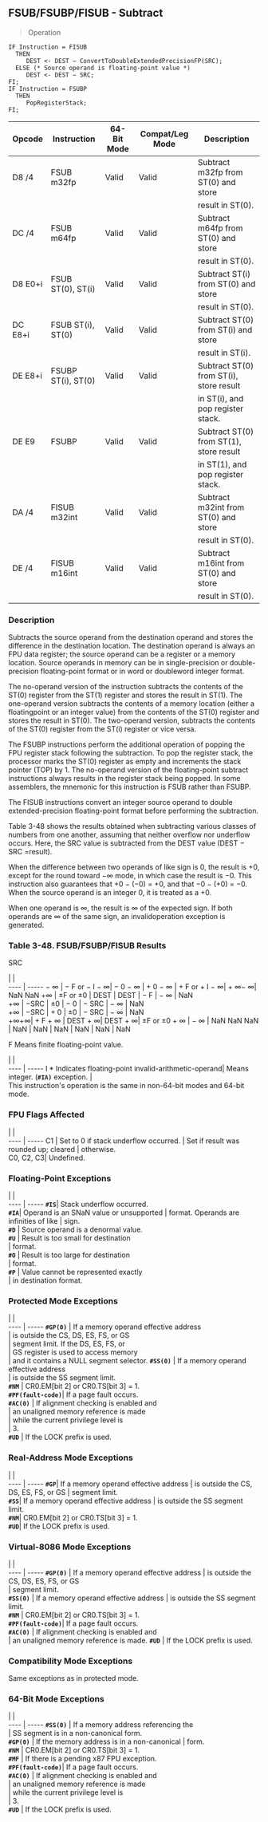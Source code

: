 ## FSUB/FSUBP/FISUB - Subtract

> Operation

``` slim
IF Instruction = FISUB
  THEN
     DEST <- DEST − ConvertToDoubleExtendedPrecisionFP(SRC);
  ELSE (* Source operand is floating-point value *)
     DEST <- DEST − SRC;
FI;
IF Instruction = FSUBP
  THEN
     PopRegisterStack;
FI;

```

 Opcode | Instruction       | 64-Bit Mode| Compat/Leg Mode| Description                            
 ---  | --- | --- | --- | ---
 D8 /4  | FSUB m32fp        | Valid      | Valid          | Subtract m32fp from ST(0) and store    
        |                   |            |                | result in ST(0).                       
 DC /4  | FSUB m64fp        | Valid      | Valid          | Subtract m64fp from ST(0) and store    
        |                   |            |                | result in ST(0).                       
 D8 E0+i| FSUB ST(0), ST(i) | Valid      | Valid          | Subtract ST(i) from ST(0) and store    
        |                   |            |                | result in ST(0).                       
 DC E8+i| FSUB ST(i), ST(0) | Valid      | Valid          | Subtract ST(0) from ST(i) and store    
        |                   |            |                | result in ST(i).                       
 DE E8+i| FSUBP ST(i), ST(0)| Valid      | Valid          | Subtract ST(0) from ST(i), store result
        |                   |            |                | in ST(i), and pop register stack.      
 DE E9  | FSUBP             | Valid      | Valid          | Subtract ST(0) from ST(1), store result
        |                   |            |                | in ST(1), and pop register stack.      
 DA /4  | FISUB m32int      | Valid      | Valid          | Subtract m32int from ST(0) and store   
        |                   |            |                | result in ST(0).                       
 DE /4  | FISUB m16int      | Valid      | Valid          | Subtract m16int from ST(0) and store   
        |                   |            |                | result in ST(0).                       

### Description
Subtracts the source operand from the destination operand and stores the difference
in the destination location. The destination operand is always an FPU data register;
the source operand can be a register or a memory location. Source operands in
memory can be in single-precision or double-precision floating-point format
or in word or doubleword integer format.

The no-operand version of the instruction subtracts the contents of the ST(0)
register from the ST(1) register and stores the result in ST(1). The one-operand
version subtracts the contents of a memory location (either a floatingpoint
or an integer value) from the contents of the ST(0) register and stores the
result in ST(0). The two-operand version, subtracts the contents of the ST(0)
register from the ST(i) register or vice versa.

The FSUBP instructions perform the additional operation of popping the FPU register
stack following the subtraction. To pop the register stack, the processor marks
the ST(0) register as empty and increments the stack pointer (TOP) by 1. The
no-operand version of the floating-point subtract instructions always results
in the register stack being popped. In some assemblers, the mnemonic for this
instruction is FSUB rather than FSUBP.

The FISUB instructions convert an integer source operand to double extended-precision
floating-point format before performing the subtraction.

Table 3-48 shows the results obtained when subtracting various classes of numbers
from one another, assuming that neither overflow nor underflow occurs. Here,
the SRC value is subtracted from the DEST value (DEST − SRC =result).

When the difference between two operands of like sign is 0, the result is +0,
except for the round toward −∞ mode, in which case the result is −0. This instruction
also guarantees that +0 − (−0) = +0, and that −0 − (+0) = −0. When the source
operand is an integer 0, it is treated as a +0.

When one operand is ∞, the result is ∞ of the expected sign. If both operands
are ∞ of the same sign, an invalidoperation exception is generated.


### Table 3-48. FSUB/FSUBP/FISUB Results
SRC

   | |  
---- | -----
 − ∞ | − F or − I − ∞| − 0 − ∞ | + 0 − ∞ | + F or + I − ∞| + ∞− ∞| NaN NaN
 +∞  | ±F or ±0      | DEST    | DEST    | − F           | − ∞   | NaN    
 +∞  | −SRC          | ±0      | − 0     | − SRC         | − ∞   | NaN    
 +∞  | −SRC          | + 0     | ±0      | − SRC         | − ∞   | NaN    
 +∞+∞| + F + ∞       | DEST + ∞| DEST + ∞| ±F or ±0 + ∞  | − ∞   | NaN NaN
 NaN | NaN           | NaN     | NaN     | NaN           | NaN   | NaN    
<aside class="notification">
F Means finite floating-point value.
</aside>

   | |  
---- | -----
 I * Indicates floating-point invalid-arithmetic-operand| Means integer.
 (**``#IA)``** exception.                                       |               
This instruction's operation is the same in non-64-bit modes and 64-bit mode.



### FPU Flags Affected
   | |  
---- | -----
 C1        | Set to 0 if stack underflow occurred.
           | Set if result was rounded up; cleared
           | otherwise.                           
 C0, C2, C3| Undefined.                           

### Floating-Point Exceptions
   | |  
---- | -----
 **``#IS``**| Stack underflow occurred.              
 **``#IA``**| Operand is an SNaN value or unsupported
    | format. Operands are infinities of like
    | sign.                                  
 **``#D``** | Source operand is a denormal value.    
 **``#U``** | Result is too small for destination    
    | format.                                
 **``#O``** | Result is too large for destination    
    | format.                                
 **``#P``** | Value cannot be represented exactly    
    | in destination format.                 

### Protected Mode Exceptions
   | |  
---- | -----
 **``#GP(0)``**         | If a memory operand effective address   
                | is outside the CS, DS, ES, FS, or GS    
                | segment limit. If the DS, ES, FS, or    
                | GS register is used to access memory    
                | and it contains a NULL segment selector.
 **``#SS(0)``**         | If a memory operand effective address   
                | is outside the SS segment limit.        
 **``#NM``**            | CR0.EM[bit 2] or CR0.TS[bit 3] = 1.     
 **``#PF(fault-code)``**| If a page fault occurs.                 
 **``#AC(0)``**         | If alignment checking is enabled and    
                | an unaligned memory reference is made   
                | while the current privilege level is    
                | 3.                                      
 **``#UD``**            | If the LOCK prefix is used.             

### Real-Address Mode Exceptions
   | |  
---- | -----
 **``#GP``**| If a memory operand effective address
    | is outside the CS, DS, ES, FS, or GS 
    | segment limit.                       
 **``#SS``**| If a memory operand effective address
    | is outside the SS segment limit.     
 **``#NM``**| CR0.EM[bit 2] or CR0.TS[bit 3] = 1.  
 **``#UD``**| If the LOCK prefix is used.          

### Virtual-8086 Mode Exceptions
   | |  
---- | -----
 **``#GP(0)``**         | If a memory operand effective address 
                | is outside the CS, DS, ES, FS, or GS  
                | segment limit.                        
 **``#SS(0)``**         | If a memory operand effective address 
                | is outside the SS segment limit.      
 **``#NM``**            | CR0.EM[bit 2] or CR0.TS[bit 3] = 1.   
 **``#PF(fault-code)``**| If a page fault occurs.               
 **``#AC(0)``**         | If alignment checking is enabled and  
                | an unaligned memory reference is made.
 **``#UD``**            | If the LOCK prefix is used.           

### Compatibility Mode Exceptions
Same exceptions as in protected mode.


### 64-Bit Mode Exceptions
   | |  
---- | -----
 **``#SS(0)``**         | If a memory address referencing the        
                | SS segment is in a non-canonical form.     
 **``#GP(0)``**         | If the memory address is in a non-canonical
                | form.                                      
 **``#NM``**            | CR0.EM[bit 2] or CR0.TS[bit 3] = 1.        
 **``#MF``**            | If there is a pending x87 FPU exception.   
 **``#PF(fault-code)``**| If a page fault occurs.                    
 **``#AC(0)``**         | If alignment checking is enabled and       
                | an unaligned memory reference is made      
                | while the current privilege level is       
                | 3.                                         
 **``#UD``**            | If the LOCK prefix is used.                
